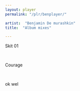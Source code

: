```yaml
---
layout: player
permalink: "/plr/benplayer/"

artist:  "Benjamin De murashkin"
title:  "Album mixes"

---
```


Skit 01

<audio  class="plyr my-player">
  <source src="../../assets/audio/YouMadeMeSeeIt.mp3" type="audio/mp3">
</audio>

<p>&nbsp;</p>

Courage

<audio  class="plyr my-player">
  <source src="../../assets/audio/YouMadeMeSeeIt.mp3" type="audio/mp3">
</audio>

<p>&nbsp;</p>

ok wel

<audio  class="plyr my-player">
  <source src="../../assets/audio/YouMadeMeSeeIt.mp3" type="audio/mp3">
</audio>

